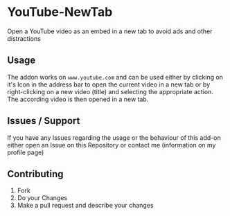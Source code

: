 # YouTube-NewTab
Open a YouTube video as an embed in a new tab to avoid ads and other distractions

## Usage
The addon works on `www.youtube.com` and can be used either by clicking on it's Icon in the address bar to open the current video in a new tab
or by right-clicking on a new video (title) and selecting the appropriate action. The according video is then opened in a new tab.

## Issues / Support
If you have any Issues regarding the usage or the behaviour of this add-on either open an Issue on this Repository or contact me (information on my profile page)

## Contributing
1. Fork
2. Do your Changes
3. Make a pull request and describe your changes
